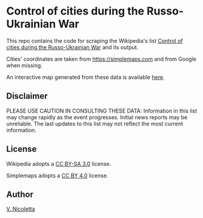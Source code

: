 # Control of cities during the Russo-Ukrainian War

This repo contains the code for scraping the Wikipedia's list [Control of cities during the Russo-Ukrainian War](https://en.wikipedia.org/wiki/Control_of_cities_during_the_Russo-Ukrainian_War) and its output.

Cities' coordinates are taken from https://simplemaps.com and from Google when missing.

An interactive map generated from these data is available [here](https://datawrapper.dwcdn.net/tIDxs).

## Disclaimer
PLEASE USE CAUTION IN CONSULTING THESE DATA:
Information in this list may change rapidly as the event progresses. Initial news reports may be unreliable. The last updates to this list may not reflect the most current information.


## License
Wikipedia adopts a [CC BY-SA 3.0](https://creativecommons.org/licenses/by-sa/3.0/) license.

Simplemaps adopts a [CC BY 4.0](https://creativecommons.org/licenses/by/4.0/) license.

## Author
[V. Nicoletta](https://twitter.com/vi__enne)
